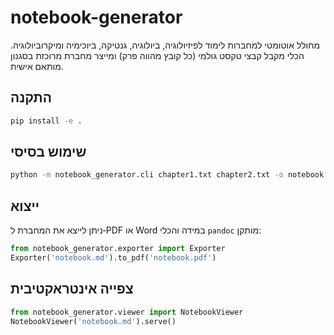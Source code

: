 # notebook-generator

מחולל אוטומטי למחברות לימוד לפיזיולוגיה, ביולוגיה, גנטיקה, ביוכימיה ומיקרוביולוגיה.
הכלי מקבל קבצי טקסט גולמי (כל קובץ מהווה פרק) ומייצר מחברת מרוכזת בסגנון מותאם אישית.

## התקנה
```bash
pip install -e .
```

## שימוש בסיסי
```bash
python -m notebook_generator.cli chapter1.txt chapter2.txt -o notebook.md
```

## ייצוא
ניתן לייצא את המחברת ל‑PDF או Word במידה והכלי `pandoc` מותקן:
```python
from notebook_generator.exporter import Exporter
Exporter('notebook.md').to_pdf('notebook.pdf')
```

## צפייה אינטראקטיבית
```python
from notebook_generator.viewer import NotebookViewer
NotebookViewer('notebook.md').serve()
```
